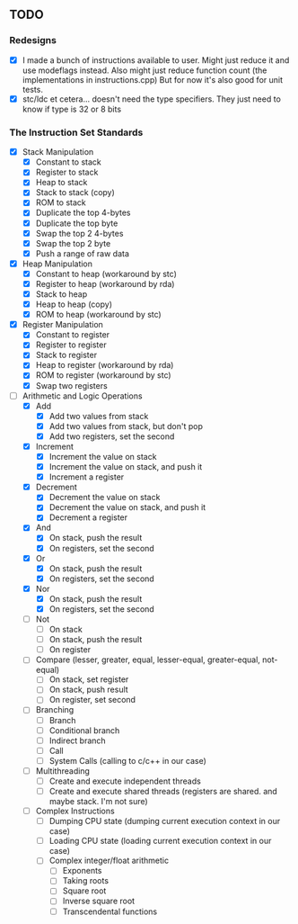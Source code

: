 ## TODO

### Redesigns

- [x] I made a bunch of instructions available to user. Might just reduce it and use modeflags
instead. Also might just reduce function count (the implementations in instructions.cpp)
But for now it's also good for unit tests.
- [x] stc/ldc et cetera... doesn't need the type specifiers. They just need to know if type
is 32 or 8 bits

### The Instruction Set Standards 

- [x] Stack Manipulation
    - [x] Constant to stack
    - [x] Register to stack
    - [x] Heap to stack
    - [x] Stack to stack (copy)
    - [x] ROM to stack
    - [x] Duplicate the top 4-bytes 
    - [x] Duplicate the top byte 
    - [x] Swap the top 2 4-bytes
    - [x] Swap the top 2 byte
    - [x] Push a range of raw data

- [x] Heap Manipulation
    - [x] Constant to heap (workaround by stc)
    - [x] Register to heap (workaround by rda)
    - [x] Stack to heap
    - [x] Heap to heap (copy)
    - [x] ROM to heap (workaround by stc)

- [x] Register Manipulation
    - [x] Constant to register
    - [x] Register to register
    - [x] Stack to register
    - [x] Heap to register (workaround by rda)
    - [x] ROM to register (workaround by stc)
    - [x] Swap two registers

- [ ] Arithmetic and Logic Operations 
    - [x] Add
        - [x] Add two values from stack
        - [x] Add two values from stack, but don't pop
        - [x] Add two registers, set the second
    - [x] Increment
        - [x] Increment the value on stack
        - [x] Increment the value on stack, and push it
        - [x] Increment a register
    - [x] Decrement
        - [x] Decrement the value on stack
        - [x] Decrement the value on stack, and push it
        - [x] Decrement a register
    - [x] And
        - [x] On stack, push the result
        - [x] On registers, set the second
    - [x] Or 
        - [x] On stack, push the result
        - [x] On registers, set the second
    - [x] Nor 
        - [x] On stack, push the result
        - [x] On registers, set the second
    - [ ] Not 
        - [ ] On stack
        - [ ] On stack, push the result
        - [ ] On register
    - [ ] Compare (lesser, greater, equal, lesser-equal, greater-equal, not-equal)
        - [ ] On stack, set register
        - [ ] On stack, push result
        - [ ] On register, set second
    - [ ] Branching
        - [ ] Branch
        - [ ] Conditional branch
        - [ ] Indirect branch
        - [ ] Call
        - [ ] System Calls (calling to c/c++ in our case)
    - [ ] Multithreading
        - [ ] Create and execute independent threads
        - [ ] Create and execute shared threads (registers are shared. and maybe stack. I'm not sure)
    - [ ] Complex Instructions
        - [ ] Dumping CPU state (dumping current execution context in our case)
        - [ ] Loading CPU state (loading current execution context in our case)
        - [ ] Complex integer/float arithmetic
            - [ ] Exponents
            - [ ] Taking roots
            - [ ] Square root
            - [ ] Inverse square root
            - [ ] Transcendental functions
